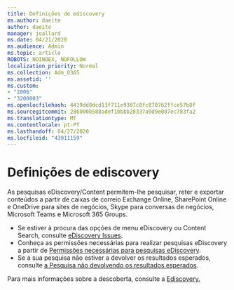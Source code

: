 ```yaml
---
title: Definições de ediscovery
ms.author: daeite
author: daeite
manager: joallard
ms.date: 04/21/2020
ms.audience: Admin
ms.topic: article
ROBOTS: NOINDEX, NOFOLLOW
localization_priority: Normal
ms.collection: Adm_O365
ms.assetid: ''
ms.custom:
- "2006"
- "3200003"
ms.openlocfilehash: 4419dd8dcd13f711e9307c8fc870762ffce57b8f
ms.sourcegitcommit: 286000b588adef1bbbb28337a9d9e087ec783fa2
ms.translationtype: MT
ms.contentlocale: pt-PT
ms.lasthandoff: 04/27/2020
ms.locfileid: "43911159"
---
```

# <a name="ediscovery-settings"></a>Definições de ediscovery

As pesquisas eDiscovery/Content permitem-lhe pesquisar, reter e exportar conteúdos a partir de caixas de correio Exchange Online, SharePoint Online e OneDrive para sites de negócios, Skype para conversas de negócios, Microsoft Teams e Microsoft 365 Groups.

- Se estiver à procura das opções de menu eDiscovery ou Content Search, consulte [eDiscovery Issues](https://docs.microsoft.com/alchemyinsights/ediscovery-issues).
- Conheça as permissões necessárias para realizar pesquisas eDiscovery a partir de [Permissões necessárias para pesquisas eDiscovery](https://docs.microsoft.com/alchemyinsights/permissions-required-for-ediscovery-searches).
- Se a sua pesquisa não estiver a devolver os resultados esperados, consulte [a Pesquisa não devolvendo os resultados esperados](https://docs.microsoft.com/alchemyinsights/search-not-returning-expected-results).

Para mais informações sobre a descoberta, consulte a [Ediscovery.](https://docs.microsoft.com/office365/securitycompliance/ediscovery)
